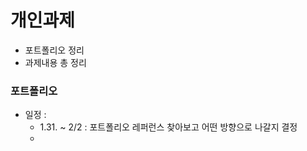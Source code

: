 # 개인과제

- 포트폴리오 정리
- 과제내용 총 정리



### 포트폴리오

- 일정 : 
  - 1.31. ~ 2/2 : 포트폴리오 레퍼런스 찾아보고 어떤 방향으로 나갈지 결정
  - 